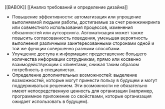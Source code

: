 [[BABOK]] [[Анализ требований и определение дизайна]]

- Повышение эффективности: автоматизация или упрощение выполняемой людьми работы, достигаемые за счет реинжиниринга или совместного использования процессов, изменения обязанностей или аутсорсинга. Автоматизация может также повысить согласованность поведения, уменьшая вероятность выполнения различными заинтересованными сторонами одной и той же функции совершенно разными способами.
- Улучшение доступа к информации: предоставление большего количества информации сотрудникам, прямо или косвенно взаимодействующим с клиентами, снижая таким образом потребность в специалистах.
- Определение дополнительных возможностей: выделение возможностей, которые могут принести пользу в будущем и могут поддерживаться решением. Эти возможности не обязательно имеют непосредственную ценность для организации (например, программное приложение со свойствами, которые организация ожидает использовать в будущем).
